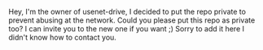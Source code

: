 Hey, I'm the owner of usenet-drive, I decided to put the repo private to prevent abusing at the network. Could you please put this repo as private too? I can invite you to the new one if you want ;)
Sorry to add it here I didn't know how to contact you.
